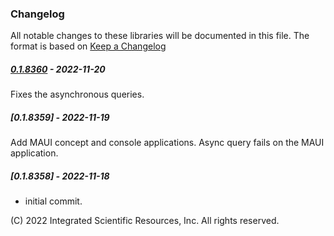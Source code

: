 ### Changelog
All notable changes to these libraries will be documented in this file.
The format is based on [Keep a Changelog](https://keepachangelog.com/en/1.0.0/)

##### [0.1.8360] - 2022-11-20
Fixes the asynchronous queries.

##### [0.1.8359] - 2022-11-19
Add MAUI concept and console applications. Async query fails on the MAUI application.

##### [0.1.8358] - 2022-11-18
* initial commit.

\(C\) 2022 Integrated Scientific Resources, Inc. All rights reserved.

[0.1.8360]: https://github.com/ATECoder/dn.iot.tcp
